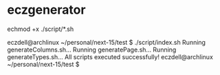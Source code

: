 # eczgenerator

echmod +x ./script/*.sh

eczdell@archlinux ~/personal/next-15/test
$ ./script/index.sh
Running generateColumns.sh...
Running generatePage.sh...
Running generateTypes.sh...
All scripts executed successfully!
eczdell@archlinux ~/personal/next-15/test
$




